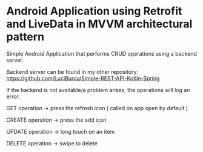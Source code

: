# Android Application using Retrofit and LiveData in MVVM architectural pattern

Simple Android Application that performs CRUD operations using a backend server.

Backend server can be found in my other repository: https://github.com/LuciBurcu/Simple-REST-API-Kotlin-Spring

If the backend is not available/a problem arises, the operations will log an error.

GET operation -> press the refresh icon ( called on app open by default )

CREATE operation -> press the add icon

UPDATE operation -> long touch on an item

DELETE operation -> swipe to delete



